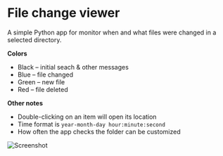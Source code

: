 # File change viewer

A simple Python app for monitor when and what files were changed in a selected directory.

**Colors**
- Black – initial seach & other messages
- Blue – file changed
- Green – new file
- Red – file deleted

**Other notes**

- Double-clicking on an item will open its location
- Time format is `year-month-day hour:minute:second`
- How often the app checks the folder can be customized
 

![Screenshot](https://i.imgur.com/xU69eGF.png)

